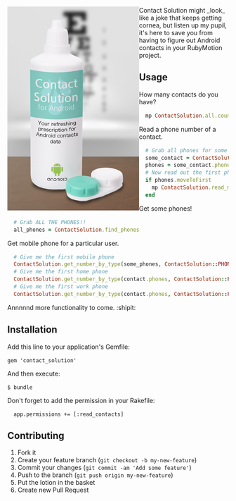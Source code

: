 
<img src="./_art/contact_solution.png" style="float:left; padding: 20p;" />
Contact Solution might _look_ like a joke that keeps getting cornea, but listen up my pupil, it's here to save you from having to figure out Android contacts in your RubyMotion project.

## Usage

How many contacts do you have?
```ruby
  mp ContactSolution.all.count
```

Read a phone number of a contact.
```ruby
  # Grab all phones for some contact
  some_contact = ContactSolution.all.first
  phones = some_contact.phones
  # Now read out the first phone (if it has at least 1)
  if phones.moveToFirst
    mp ContactSolution.read_number(phones)
  end
```

Get some phones!
```ruby
  # Grab ALL THE PHONES!!
  all_phones = ContactSolution.find_phones
```

Get mobile phone for a particular user.
```ruby
  # Give me the first mobile phone
  ContactSolution.get_number_by_type(some_phones, ContactSolution::PHONE_TYPE_MOBILE)
  # Give me the first home phone
  ContactSolution.get_number_by_type(contact.phones, ContactSolution::PHONE_TYPE_HOME)
  # Give me the first work phone
  ContactSolution.get_number_by_type(contact.phones, ContactSolution::PHONE_TYPE_WORK)
```

Annnnnd more functionality to come. :shipit:

## Installation

Add this line to your application's Gemfile:

    gem 'contact_solution'

And then execute:

    $ bundle
    
Don't forget to add the permission in your Rakefile: 

      app.permissions += [:read_contacts]


## Contributing

1. Fork it
2. Create your feature branch (`git checkout -b my-new-feature`)
3. Commit your changes (`git commit -am 'Add some feature'`)
4. Push to the branch (`git push origin my-new-feature`)
5. Put the lotion in the basket
6. Create new Pull Request
